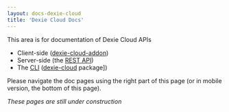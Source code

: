 ```yaml
---
layout: docs-dexie-cloud
title: 'Dexie Cloud Docs'
---
```


This area is for documentation of Dexie Cloud APIs

* Client-side ([dexie-cloud-addon](dexie-cloud-addon))
* Server-side (the [REST API](rest-api))
* The [CLI](cli) ([dexie-cloud](https://npmjs.com/dexie-cloud) package])

Please navigate the doc pages using the right part of this page (or in mobile version, the bottom of this page).

*These pages are still under construction*
